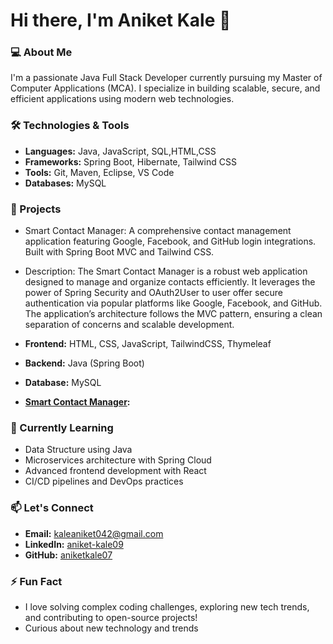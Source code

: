 # Hi there, I'm Aniket  Kale 👋

### 💻 About Me
I'm a passionate Java Full Stack Developer currently pursuing my Master of Computer Applications (MCA). I specialize in building scalable, secure, and efficient applications using modern web technologies.

### 🛠️ Technologies & Tools
- **Languages:** Java, JavaScript, SQL,HTML,CSS
- **Frameworks:** Spring Boot, Hibernate, Tailwind CSS
- **Tools:** Git, Maven, Eclipse, VS Code
- **Databases:** MySQL 

### 🔭 Projects
 - Smart Contact Manager: A comprehensive contact management application featuring Google, Facebook, and GitHub login integrations. Built with Spring Boot MVC and Tailwind CSS.

- Description: The Smart Contact Manager is a robust web application designed to manage and organize contacts efficiently. It leverages the power of Spring Security and OAuth2User to user offer secure authentication via popular platforms like Google, Facebook, and GitHub. The application’s architecture follows the MVC pattern, ensuring a clean separation of concerns and scalable development.

- **Frontend:** HTML, CSS, JavaScript, TailwindCSS, Thymeleaf
- **Backend:** Java (Spring Boot)
- **Database:**  MySQL
-  **[Smart Contact Manager](https://github.com/aniketkale07/smart-contact-manager):**

  
### 🌱 Currently Learning
- Data Structure using Java
- Microservices architecture with Spring Cloud
- Advanced frontend development with React
- CI/CD pipelines and DevOps practices

### 📫 Let's Connect
- **Email:** kaleaniket042@gmail.com
- **LinkedIn:** [aniket-kale09](https://www.linkedin.com/in/aniket-kale09/)
- **GitHub:** [aniketkale07](https://github.com/aniketkale07)

### ⚡ Fun Fact
- I love solving complex coding challenges, exploring new tech trends, and contributing to open-source projects!
- Curious about new technology and trends
